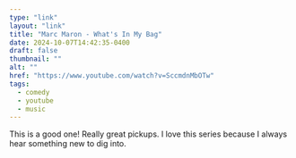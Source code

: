 ```yaml
---
type: "link"
layout: "link"
title: "Marc Maron - What's In My Bag"
date: 2024-10-07T14:42:35-0400
draft: false
thumbnail: ""
alt: ""
href: "https://www.youtube.com/watch?v=SccmdnMbOTw"
tags:
  - comedy
  - youtube
  - music
---
```


This is a good one! Really great pickups. I love this series because I always hear something new to dig into.
